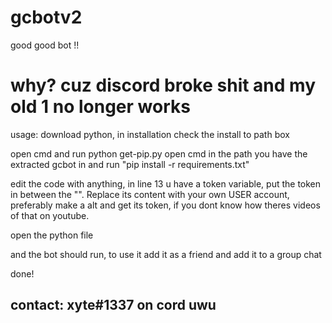 # gcbotv2
good good bot !!

# why? cuz discord broke shit and my old 1 no longer works


usage:
download python, in installation check the install to path box

open cmd and run python get-pip.py
open cmd in the path you have the extracted gcbot in and run "pip install -r requirements.txt"


edit the code with anything, in line 13 u have a token variable, put the token in between the "". Replace its content with your own USER account, preferably make a alt and get its token, if you dont know how theres videos of that on youtube.

open the python file

and the bot should run, to use it add it as a friend and add it to a group chat


done!

## contact: xyte#1337 on cord uwu
